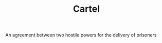 ---
title: Cartel
letter: C
permalink: "/definitions/bld-cartel.html"
body: An agreement between two hostile powers for the delivery of prisoners
published_at: '2018-07-07'
source: Black's Law Dictionary 2nd Ed (1910)
layout: post
---